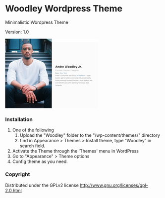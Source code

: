 # Woodley Wordpress Theme

Minimalistic Wordpress Theme

Version: 1.0

![woodley theme](https://raw.githubusercontent.com/andrewoodleyjr/Woodley-Wordpress-Theme/master/screenshot-small.png)




### Installation
1. One of the following
   1. Upload the "Woodley" folder to the "/wp-content/themes/" directory
   2. find in Appearance > Themes > Install theme, type “Woodley” in search field.
2. Activate the Theme through the 'Themes' menu in WordPress
3. Go to "Appearance" > Theme options
4. Config theme as you need.
 
### Copyright
Distributed under the GPLv2 license http://www.gnu.org/licenses/gpl-2.0.html
